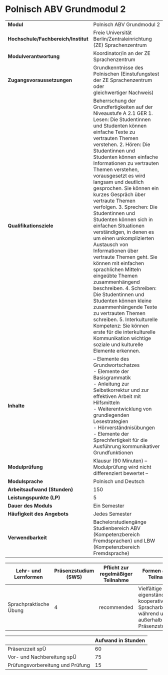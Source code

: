 # Polnisch ABV Grundmodul 2
|                                    |   |
|------------------------------------|---|
|**Modul**                           | Polnisch ABV Grundmodul 2 |
|**Hochschule/Fachbereich/Institut** | Freie Universität Berlin/Zentraleinrichtung (ZE) Sprachenzentrum |
|**Modulverantwortung**              | Koordinator/in an der ZE Sprachenzentrum |
|**Zugangsvoraussetzungen**          | Grundkenntnisse des Polnischen (Einstufungstest der ZE Sprachenzentrum oder<br>gleichwertiger Nachweis) |
|**Qualifikationsziele**             | Beherrschung der Grundfertigkeiten auf der Niveaustufe A 2.1 GER 1. Lesen: Die Studentinnen und Studenten können einfache Texte zu vertrauten Themen verstehen. 2. Hören: Die Studentinnen und Studenten können einfache Informationen zu vertrauten Themen verstehen, vorausgesetzt es wird langsam und deutlich gesprochen. Sie können ein kurzes Gespräch über vertraute Themen verfolgen. 3. Sprechen: Die Studentinnen und Studenten können sich in einfachen Situationen verständigen, in denen es um einen unkomplizierten Austausch von Informationen über vertraute Themen geht. Sie können mit einfachen sprachlichen Mitteln eingeübte Themen zusammenhängend beschreiben. 4. Schreiben: Die Studentinnen und Studenten können kleine zusammenhängende Texte zu vertrauten Themen schreiben. 5. Interkulturelle Kompetenz: Sie können erste für die interkulturelle Kommunikation wichtige soziale und kulturelle Elemente erkennen. |
|**Inhalte**                         | – Elemente des Grundwortschatzes<br>- Elemente der Basisgrammatik<br>- Anleitung zur Selbstkorrektur und zur effektiven Arbeit mit Hilfsmitteln<br>- Weiterentwicklung von grundlegenden Lesestrategien<br>- Hörverständnisübungen<br>- Elemente der Sprechfertigkeit für die Ausführung kommunikativer Grundfunktionen |
|**Modulprüfung**                    | Klausur (90 Minuten) – Modulprüfung wird nicht differenziert bewertet – |
|**Modulsprache**                    | Polnisch und Deutsch |
|**Arbeitsaufwand (Stunden)**        | 150 |
|**Leistungspunkte (LP)**            | 5 |
|**Dauer des Moduls**                | Ein Semester |
|**Häufigkeit des Angebots**         | Jedes Semester |
|**Verwendbarkeit**                  | Bachelorstudiengänge Studienbereich ABV (Kompetenzbereich<br>Fremdsprachen) und LBW (Kompetenzbereich Fremdsprache) |

| Lehr- und Lernformen | Präsenzstudium <br> (SWS) | Pflicht zur regelmäßiger Teilnahme | Formen aktiver Teilnahme |
| ---------------------|---------------------------|------------------------------------|------------------------- |
| Sprachpraktische Übung | 4                         | recommended                        | Vielfältige eigenständige und kooperative Spracharbeit während und außerhalb der Präsenzstudienzeit |

|   | Aufwand in Stunden |
| - |--------------------|
| Präsenzzeit spÜ                          | 60    |
| Vor- und Nachbereitung spÜ               | 75    |
| Prüfungsvorbereitung und Prüfung         | 15    |
